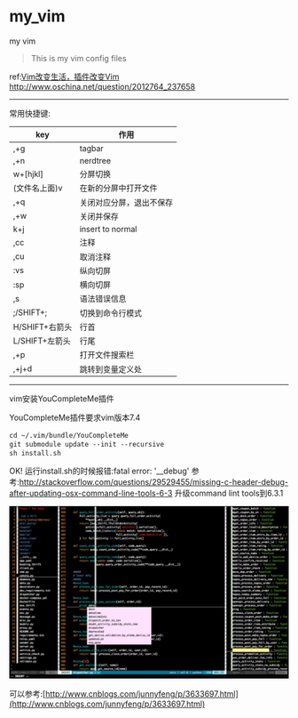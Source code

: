 # my_vim
my vim
> This is my vim config files

ref:[Vim改变生活，插件改变Vim](http://fancyseeker.com/?p=592)
http://www.oschina.net/question/2012764_237658

----

常用快捷键:

key|作用
----|-----
,+g						|tagbar
,+n						|nerdtree
w+[hjkl]				|分屏切换
(文件名上面)v				|在新的分屏中打开文件
,+q						|关闭对应分屏，退出不保存
,+w						|关闭并保存
k+j						|insert to normal
,cc						|注释
,cu						|取消注释
:vs						|纵向切屏
:sp						|横向切屏
,s						|语法错误信息
;/SHIFT+;				|切换到命令行模式
H/SHIFT+右箭头 			|行首
L/SHIFT+左箭头			|行尾	
,+p                     |打开文件搜索栏
,+j+d                   |跳转到变量定义处

----

vim安装YouCompleteMe插件

YouCompleteMe插件要求vim版本7.4

```
cd ~/.vim/bundle/YouCompleteMe
git submodule update --init --recursive
sh install.sh
```
OK!
运行install.sh的时候报错:fatal error: '__debug'
参考:http://stackoverflow.com/questions/29529455/missing-c-header-debug-after-updating-osx-command-line-tools-6-3
升级command lint tools到6.3.1

![screen](screen.png)

可以参考:[http://www.cnblogs.com/junnyfeng/p/3633697.html](http://www.cnblogs.com/junnyfeng/p/3633697.html)
